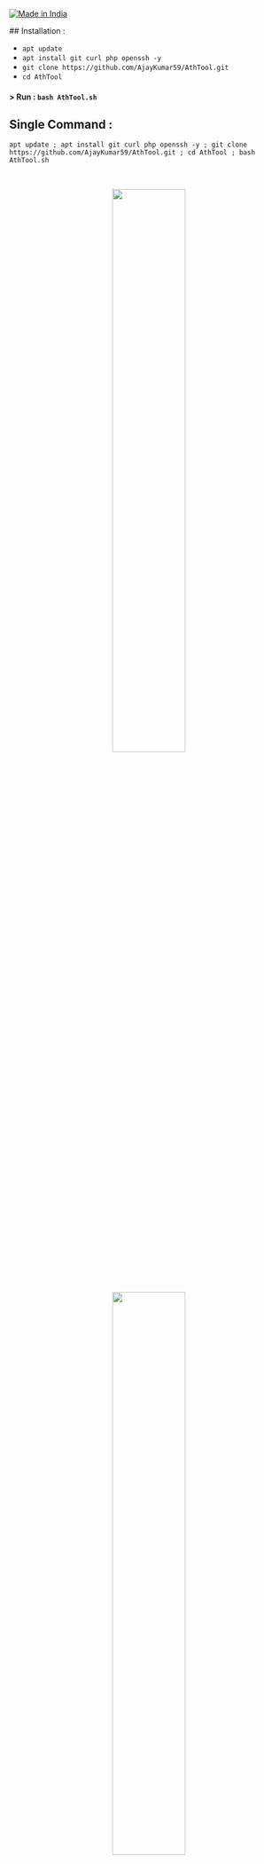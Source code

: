 <p align="left">
<a href="#"><img title="Made in India" src="https://encrypted-tbn0.gstatic.com/images?q=tbn%3AANd9GcTCmqreAqi27sj5Zd9bWsOfC7Dekn8n6_wmWQ&usqp=CAU"></a>
</p>
## Installation :

* `apt update`
* `apt install git curl php openssh -y`
* `git clone https://github.com/AjayKumar59/AthTool.git`
* `cd AthTool`
#### > Run : `bash AthTool.sh`

## Single Command :
```
apt update ; apt install git curl php openssh -y ; git clone https://github.com/AjayKumar59/AthTool.git ; cd AthTool ; bash AthTool.sh
```
<br>
<p align="center">
<img width="51%" src="https://1.bp.blogspot.com/-EhTk6v4Vt0g/X281TS4j8DI/AAAAAAAAAbQ/d6IlLJYDJ7M1yuw7EmRsSycSJYoPwLw4ACLcBGAsYHQ/s1080/IMG_20200926_175958.jpg"/>
<img width="51%" src="https://1.bp.blogspot.com/-bT5-M7Qslns/X281YONQI_I/AAAAAAAAAbY/riflj3szDNUQRDSyyIcl0LHSOqC2JlnYwCLcBGAsYHQ/s1080/IMG_20200926_175944.jpg"/>
</p>
<p align="center">
<img width="60%" scr="https://1.bp.blogspot.com/-WHNE4mDtbq0/X281iN432KI/AAAAAAAAAbg/-PusA4UKpUYTrwIeidpJj-A-R1SQAvCEgCLcBGAsYHQ/s1706/IMG_20200926_175916.jpg "/>
</p>
### <<< If you copy , Then Give me The Credits >>>

## Features :
#### [+] Latest Login Pages !
#### [+] New Instagram Auto Follower Page !
#### [+] 4 Port Forwarding Options !
#### [+] Easy for Beginners !

This information is only for educationla purpose and we are not responsible for any kind of illegal activity done by this tool. View this post , For more details visit 👇 


